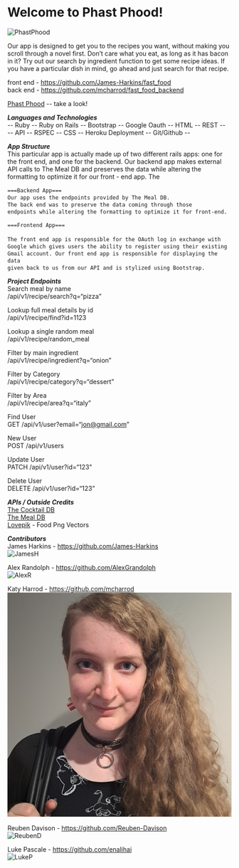 # Welcome to Phast Phood!

![PhastPhood](./pictures/burg.png)  

Our app is designed to get you to the recipes you want, without making you scroll through a novel first. Don’t care what you eat, as long as it has bacon in it? Try out our search by ingredient function to get some recipe ideas. If you have a particular dish in mind, go ahead and just search for that recipe.

front end - https://github.com/James-Harkins/fast_food  
back end - https://github.com/mcharrod/fast_food_backend  

[Phast Phood](phastphood.herokuapp.com) -- take a look!

___Languages and Technologies___  
-- Ruby -- Ruby on Rails -- Bootstrap -- Google Oauth -- HTML -- REST --  
-- API -- RSPEC -- CSS -- Heroku Deployment -- Git/Github --

___App Structure___  
This particular app is actually made up of two different rails apps: one for the front end, and one for the backend. Our backend app makes external API calls to The Meal DB and preserves the data while altering the formatting to optimize it for our front - end app. The
```
===Backend App===
Our app uses the endpoints provided by The Meal DB.  
The back end was to preserve the data coming through those
endpoints while altering the formatting to optimize it for front-end.
```
```
===Frontend App===

The front end app is responsible for the OAuth log in exchange with
Google which gives users the ability to register using their existing
Gmail account. Our front end app is responsible for displaying the data
given back to us from our API and is stylized using Bootstrap.
```
___Project Endpoints___  
Search meal by name  
/api/v1/recipe/search?q=“pizza”  

Lookup full meal details by id  
/api/v1/recipe/find?id=1123  

Lookup a single random meal  
/api/v1/recipe/random_meal  

Filter by main ingredient  
/api/v1/recipe/ingredient?q=“onion”

Filter by Category  
/api/v1/recipe/category?q=“dessert”  

Filter by Area  
/api/v1/recipe/area?q=“italy”  

Find User  
GET /api/v1/user?email=“jon@gmail.com”  

New User  
POST /api/v1/users  

Update User  
PATCH /api/v1/user?id=“123"  

Delete User  
DELETE /api/v1/user?id=“123”

___APIs / Outside Credits___  
[The Cocktail DB](https://www.thecocktaildb.com/api.php)  
[The Meal DB](https://www.themealdb.com/api.php)  
[Lovepik](https://lovepik.com/images/png-food.html) - Food Png Vectors

___Contributors___  
James Harkins - https://github.com/James-Harkins  
![JamesH](./pictures/james.png)  

Alex Randolph - https://github.com/AlexGrandolph  
![AlexR](./pictures/alex.png)  

Katy Harrod - https://github.com/mcharrod  
![KatyH](./pictures/katy_h.png)  

Reuben Davison - https://github.com/Reuben-Davison  
![ReubenD](./pictures/reuben.png)  

Luke Pascale - https://github.com/enalihai  
![LukeP](./pictures/luke.png)
